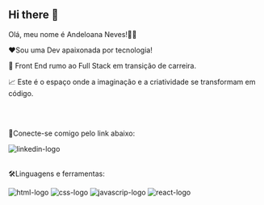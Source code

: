 ## Hi there 👋

Olá, meu nome é Andeloana Neves!👋😃



❤️Sou uma Dev apaixonada por tecnologia!

💼 Front End rumo ao Full Stack em transição de carreira.

📈 Este é o espaço onde a imaginação e a criatividade se transformam em código.
 



<br>
<br>



🔗Conecte-se comigo pelo link abaixo:

<img src="https://img.shields.io/badge/LinkedIn-0077B5?style=for-the-badge&logo=linkedin&logoColor=white" alt="linkedin-logo"/>


<br>
<br>


🛠️Linguagens e ferramentas:

<img src="https://img.shields.io/badge/HTML5-E34F26?style=for-the-badge&logo=html5&logoColor=white" alt="html-logo"/>
<img src="https://img.shields.io/badge/CSS-239120?&style=for-the-badge&logo=css3&logoColor=white" alt="css-logo" />
<img src="https://img.shields.io/badge/JavaScript-F7DF1E?style=for-the-badge&logo=javascript&logoColor=black" alt="javascrip-logo" />
<img src="https://img.shields.io/badge/React-20232A?style=for-the-badge&logo=react&logoColor=61DAFB" alt="react-logo" />
